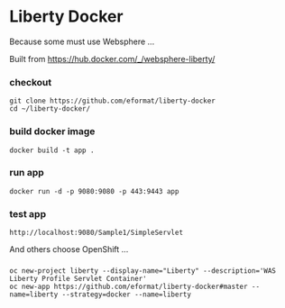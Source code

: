Liberty Docker
==============

Because some must use Websphere ...

Built from https://hub.docker.com/_/websphere-liberty/

### checkout
    git clone https://github.com/eformat/liberty-docker
    cd ~/liberty-docker/

### build docker image
    docker build -t app .

### run app
    docker run -d -p 9080:9080 -p 443:9443 app

### test app
    http://localhost:9080/Sample1/SimpleServlet

And others choose OpenShift ...

###
    oc new-project liberty --display-name="Liberty" --description='WAS Liberty Profile Servlet Container'
    oc new-app https://github.com/eformat/liberty-docker#master --name=liberty --strategy=docker --name=liberty
